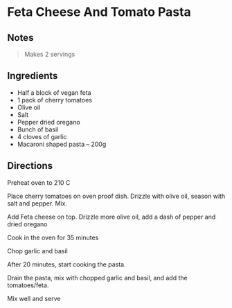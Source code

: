 # Feta Cheese And Tomato Pasta

## Notes

> Makes 2 servings

## Ingredients

- Half a block of vegan feta
- 1 pack of cherry tomatoes
- Olive oil
- Salt
- Pepper dried oregano
- Bunch of basil
- 4 cloves of garlic
- Macaroni shaped pasta – 200g

## Directions

Preheat oven to 210 C

Place cherry tomatoes on oven proof dish. Drizzle with olive oil, season with salt and pepper. Mix.

Add Feta cheese on top. Drizzle more olive oil, add a dash of pepper and dried oregano

Cook in the oven for 35 minutes

Chop garlic and basil

After 20 minutes, start cooking the pasta.

Drain the pasta, mix with chopped garlic and basil, and add the tomatoes/feta.

Mix well and serve
